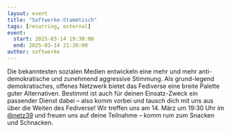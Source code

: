 ```yaml
---
layout: event
title: "Softwerke-Stammtisch"
tags: [recurring, external]
event:
  start: 2025-03-14 19:30:00
  end: 2025-03-14 21:30:00
author: softwerke
---
```


Die bekanntesten sozialen Medien entwickeln eine mehr und mehr anti-demokratische und zunehmend aggressive Stimmung. Als grund-legend demokratisches, offenes Netzwerk bietet das Fediverse eine breite Palette guter Alternativen. Bestimmt ist auch für deinen Einsatz-Zweck ein passender Dienst dabei – also komm vorbei und tausch dich mit uns aus über die Weiten des Fediverse! Wir treffen uns am 14. März um 19:30 Uhr im [@netz39](https://www.netz39.de/) und freuen uns auf deine Teilnahme – komm rum zum Snacken und Schnacken.
